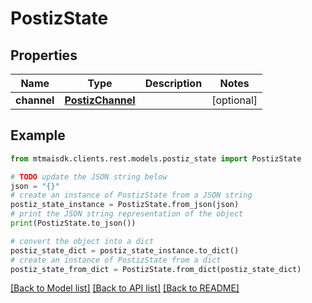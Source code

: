 # PostizState


## Properties

Name | Type | Description | Notes
------------ | ------------- | ------------- | -------------
**channel** | [**PostizChannel**](PostizChannel.md) |  | [optional] 

## Example

```python
from mtmaisdk.clients.rest.models.postiz_state import PostizState

# TODO update the JSON string below
json = "{}"
# create an instance of PostizState from a JSON string
postiz_state_instance = PostizState.from_json(json)
# print the JSON string representation of the object
print(PostizState.to_json())

# convert the object into a dict
postiz_state_dict = postiz_state_instance.to_dict()
# create an instance of PostizState from a dict
postiz_state_from_dict = PostizState.from_dict(postiz_state_dict)
```
[[Back to Model list]](../README.md#documentation-for-models) [[Back to API list]](../README.md#documentation-for-api-endpoints) [[Back to README]](../README.md)


